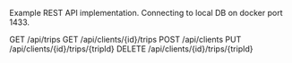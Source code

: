 Example REST API implementation.
Connecting to local DB on docker port 1433.

GET /api/trips
GET /api/clients/{id}/trips
POST /api/clients
PUT /api/clients/{id}/trips/{tripId}
DELETE /api/clients/{id}/trips/{tripId}

